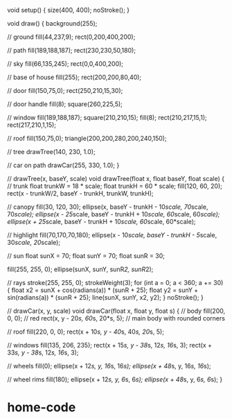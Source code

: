 void setup() {
  size(400, 400);
  noStroke();
}

void draw() {
  background(255);

  // ground
  fill(44,237,9);
  rect(0,200,400,200);

  // path
  fill(189,188,187);
  rect(230,230,50,180);

  // sky
  fill(66,135,245);
  rect(0,0,400,200);

  // base of house
  fill(255);
  rect(200,200,80,40);

  // door
  fill(150,75,0);
  rect(250,210,15,30);

  // door handle
  fill(8);
  square(260,225,5);

  // window
  fill(189,188,187);
  square(210,210,15);
  fill(8);
  rect(210,217,15,1);
  rect(217,210,1,15);

  // roof
  fill(150,75,0);
  triangle(200,200,280,200,240,150);

  // tree
  drawTree(140, 230, 1.0);

  // car on path
  drawCar(255, 330, 1.0);
}

// drawTree(x, baseY, scale)
void drawTree(float x, float baseY, float scale) {
  // trunk
  float trunkW = 18 * scale;
  float trunkH = 60 * scale;
  fill(120, 60, 20);
  rect(x - trunkW/2, baseY - trunkH, trunkW, trunkH);

  // canopy
  fill(30, 120, 30);
  ellipse(x, baseY - trunkH - 10*scale, 70*scale, 70*scale);
  ellipse(x - 25*scale, baseY - trunkH + 10*scale, 60*scale, 60*scale);
  ellipse(x + 25*scale, baseY - trunkH + 10*scale, 60*scale, 60*scale);

  // highlight
  fill(70,170,70,180);
  ellipse(x - 10*scale, baseY - trunkH - 5*scale, 30*scale, 20*scale);

  // sun
  float sunX = 70;
  float sunY = 70;
  float sunR = 30;

  fill(255, 255, 0);
  ellipse(sunX, sunY, sunR*2, sunR*2);

  // rays
  stroke(255, 255, 0);
  strokeWeight(3);
  for (int a = 0; a < 360; a += 30) {
    float x2 = sunX + cos(radians(a)) * (sunR + 25);
    float y2 = sunY + sin(radians(a)) * (sunR + 25);
    line(sunX, sunY, x2, y2);
  }
  noStroke();
}

// drawCar(x, y, scale)
void drawCar(float x, float y, float s) {
  // body
  fill(200, 0, 0); // red
  rect(x, y - 20*s, 60*s, 20*s, 5); // main body with rounded corners

  // roof
  fill(220, 0, 0);
  rect(x + 10*s, y - 40*s, 40*s, 20*s, 5);

  // windows
  fill(135, 206, 235);
  rect(x + 15*s, y - 38*s, 12*s, 16*s, 3);
  rect(x + 33*s, y - 38*s, 12*s, 16*s, 3);

  // wheels
  fill(0);
  ellipse(x + 12*s, y, 16*s, 16*s);
  ellipse(x + 48*s, y, 16*s, 16*s);

  // wheel rims
  fill(180);
  ellipse(x + 12*s, y, 6*s, 6*s);
  ellipse(x + 48*s, y, 6*s, 6*s);
}
# home-code
